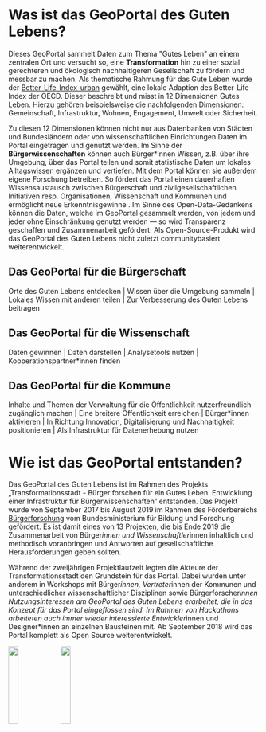 # Was ist das GeoPortal des Guten Lebens?

Dieses GeoPortal sammelt Daten zum Thema "Gutes Leben" an einem zentralen Ort und versucht so, eine **Transformation** hin zu einer sozial gerechteren und ökologisch nachhaltigeren Gesellschaft zu fördern und messbar zu machen. Als thematische Rahmung für das Gute Leben wurde der [Better-Life-Index-urban][WohlstandstransformationLink] gewählt, eine lokale Adaption des Better-Life-Index der OECD. Dieser beschreibt und misst in 12 Dimensionen Gutes Leben. Hierzu gehören beispielsweise die nachfolgenden Dimensionen: Gemeinschaft, Infrastruktur, Wohnen, Engagement, Umwelt oder Sicherheit.

Zu diesen 12 Dimensionen können nicht nur aus Datenbanken von Städten und Bundesländern oder von wissenschaftlichen Einrichtungen Daten im Portal eingetragen und genutzt werden. Im Sinne der **Bürgerwissenschaften** können auch Bürger*innen Wissen, z.B. über ihre Umgebung, über das Portal teilen und somit statistische Daten um lokales Alltagswissen ergänzen und vertiefen. Mit dem Portal können sie außerdem eigene Forschung betreiben. So fördert das Portal einen dauerhaften Wissensaustausch zwischen Bürgerschaft und zivilgesellschaftlichen Initiativen resp. Organisationen, Wissenschaft und Kommunen und ermöglicht neue Erkenntnisgewinne . Im Sinne des Open-Data-Gedankens können die Daten, welche im GeoPortal gesammelt werden, von jedem und jeder ohne Einschränkung genutzt werden — so wird Transparenz geschaffen und Zusammenarbeit gefördert. Als Open-Source-Produkt wird das GeoPortal des Guten Lebens nicht zuletzt communitybasiert weiterentwickelt.

## Das GeoPortal für die Bürgerschaft

Orte des Guten Lebens entdecken | Wissen über die Umgebung sammeln | Lokales Wissen mit anderen teilen | Zur Verbesserung des Guten Lebens beitragen

## Das GeoPortal für die Wissenschaft

Daten gewinnen | Daten darstellen | Analysetools nutzen | Kooperationspartner*innen finden

## Das GeoPortal für die Kommune

Inhalte und Themen der Verwaltung für die Öffentlichkeit nutzerfreundlich zugänglich machen | Eine breitere Öffentlichkeit erreichen | Bürger*innen aktivieren | In Richtung Innovation, Digitalisierung und Nachhaltigkeit positionieren | Als Infrastruktur für Datenerhebung nutzen


# Wie ist das GeoPortal entstanden?

Das GeoPortal des Guten Lebens ist im Rahmen des Projekts „Transformationsstadt - Bürger forschen für ein Gutes Leben. Entwicklung einer Infrastruktur für Bürgerwissenschaften“ entstanden. Das Projekt wurde von September 2017 bis August 2019 im Rahmen des Förderbereichs [Bürgerforschung][BMBFLink] vom Bundesministerium für Bildung und Forschung gefördert. Es ist damit eines von 13 Projekten, die bis Ende 2019 die Zusammenarbeit von Bürger*innen und Wissenschaftler*innen inhaltlich und methodisch voranbringen und Antworten auf gesellschaftliche Herausforderungen geben sollten.

Während der zweijährigen Projektlaufzeit legten die Akteure der Transformationsstadt den Grundstein für das Portal. Dabei wurden unter anderem in Workshops mit Bürger*innen, Vertreter*innen der Kommunen und unterschiedlicher wissenschaftlicher Disziplinen sowie Bürgerforscher*innen Nutzungsinteressen am GeoPortal des Guten Lebens erarbeitet, die in das Konzept für das Portal eingeflossen sind. Im Rahmen von Hackathons arbeiteten auch immer wieder interessierte Entwickler*innen und Designer*innen an einzelnen Bausteinen mit. Ab September 2018 wird das Portal komplett als Open Source weiterentwickelt. 
<p align="left">
<img  width=20% src="http://entwicklungssystem.transformationsstadt.de/assets/markdown/Bilder/BMBF_gefoerdert_vom_deutsch.jpg">
<img width=20% src="http://entwicklungssystem.transformationsstadt.de/assets/markdown/Bilder/BForschung_Logo_web.png">
</p>



[LogoBMBFLogo]: ./assets/markdown/Bilder/BMBF_gefoerdert_vom_deutsch.jpg "Logo Gefördert vom Bundesministerium für Bildung und Forschung"
[LogoBürgerforschung]: ./assets/markdown/Bilder/BForschung_Logo_web.png "Logo Bürgerforschung Wissenschaft für alle!"
[BMBFLink]: https://www.bmbf.de/de/mitmachen-und-forschen-4503.html "BMBF Mitmachen und Forschen!"
[WohlstandstransformationLink]: https://w-indikatoren.de/ "Wohlstandstransformation Wuppertal"